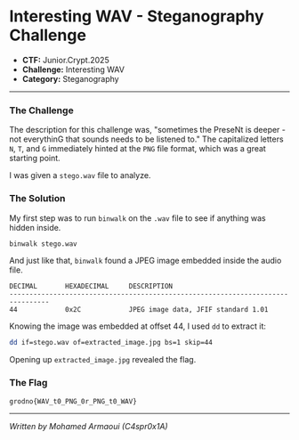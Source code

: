# Interesting WAV - Steganography Challenge

*   **CTF:** Junior.Crypt.2025
*   **Challenge:** Interesting WAV
*   **Category:** Steganography

---

### The Challenge

The description for this challenge was, "sometimes the PreseNt is deeper - not everythinG that sounds needs to be listened to." The capitalized letters `N`, `T`, and `G` immediately hinted at the `PNG` file format, which was a great starting point.

I was given a `stego.wav` file to analyze.

### The Solution

My first step was to run `binwalk` on the `.wav` file to see if anything was hidden inside.

```bash
binwalk stego.wav
```

And just like that, `binwalk` found a JPEG image embedded inside the audio file.

```
DECIMAL       HEXADECIMAL     DESCRIPTION
--------------------------------------------------------------------------------
44            0x2C            JPEG image data, JFIF standard 1.01
```

Knowing the image was embedded at offset 44, I used `dd` to extract it:

```bash
dd if=stego.wav of=extracted_image.jpg bs=1 skip=44
```

Opening up `extracted_image.jpg` revealed the flag.

### The Flag

```
grodno{WAV_t0_PNG_0r_PNG_t0_WAV}
```

---

*Written by Mohamed Armaoui (C4spr0x1A)*

